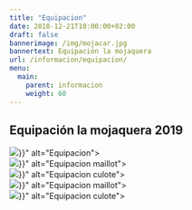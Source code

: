 ```yaml
---
title: "Equipacion"
date: 2018-12-21T10:00:00+02:00
draft: false
bannerimage: /img/mojacar.jpg
bannertext: Equipación la mojaquera
url: /informacion/equipacion/
menu:
  main:
    parent: informacion
    weight: 60
---
```


## Equipación la mojaquera 2019

<div class="card-deck mb-3">
  <div class="card">
    <img class="card-img-top" src="{{< imgurl "/img/equipacion-la-mojaquera-2019.jpg" >}}" alt="Equipacion">
  </div>
  <div class="card">
    <img class="card-img-top" src="{{< imgurl "/img/equipacion-la-mojaquera-maillot-2019.jpg" >}}" alt="Equipacion maillot">
  </div>
  <div class="card">
    <img class="card-img-top" src="{{< imgurl "/img/equipacion-la-mojaquera-culote-2019.jpg" >}}" alt="Equipacion culote">
  </div>
</div>

<div class="card-deck">
  <div class="card">
    <img class="card-img-top" src="{{< imgurl "/img/equipacion-la-mojaquera-maillot-tallaje-2019.jpg" >}}" alt="Equipacion maillot">
  </div>
  <div class="card">
    <img class="card-img-top" src="{{< imgurl "/img/equipacion-la-mojaquera-culote-tallaje-2019.jpg" >}}" alt="Equipacion culote">
  </div>
</div>
